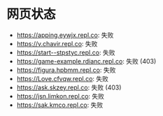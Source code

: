 # 网页状态
- https://apping.eywjx.repl.co: 失败
- https://v.chavir.repl.co: 失败
- https://start--stpstyc.repl.co: 失败
- https://game-example.rdianc.repl.co: 失败 (403)
- https://figura.hpbmm.repl.co: 失败
- https://Love.cfvqw.repl.co: 失败
- https://ask.skzey.repl.co: 失败 (403)
- https://jsn.limkon.repl.co: 失败
- https://sak.kmco.repl.co: 失败
